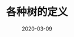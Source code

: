 ---
title: 各种树的定义
date: 2020-03-09
categories: 数据结构
tags: ['数据结构', '树', '二叉树', '平衡树', 'B树', '红黑树']
article_header:
  type: cover
key: U-E9A9C8FE-CB23-4F87-872A-E39CA1956CBD
---